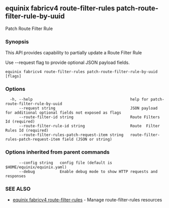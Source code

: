 ## equinix fabricv4 route-filter-rules patch-route-filter-rule-by-uuid

Patch Route Filter Rule

### Synopsis

This API provides capability to partially update a Route Filter Rule

Use --request flag to provide optional JSON payload fields.

```
equinix fabricv4 route-filter-rules patch-route-filter-rule-by-uuid [flags]
```

### Options

```
  -h, --help                                           help for patch-route-filter-rule-by-uuid
      --request string                                 JSON payload for additional optional fields not exposed as flags
      --route-filter-id string                         Route Filters Id (required)
      --route-filter-rule-id string                    Route  Filter  Rules Id (required)
      --route-filter-rules-patch-request-item string   route-filter-rules-patch-request-item field (JSON or string)
```

### Options inherited from parent commands

```
      --config string   config file (default is $HOME/equinix/equinix.yaml)
      --debug           Enable debug mode to show HTTP requests and responses
```

### SEE ALSO

* [equinix fabricv4 route-filter-rules](equinix_fabricv4_route-filter-rules.md)	 - Manage route-filter-rules resources

